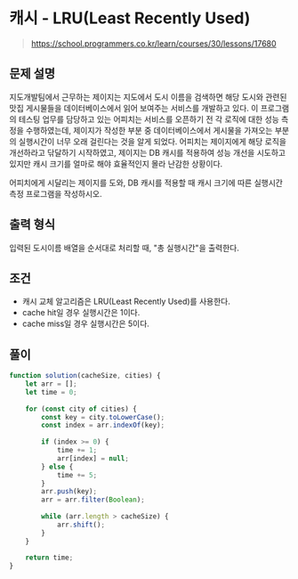 # 캐시 - LRU(Least Recently Used)
> https://school.programmers.co.kr/learn/courses/30/lessons/17680

## 문제 설명
지도개발팀에서 근무하는 제이지는 지도에서 도시 이름을 검색하면 해당 도시와 관련된 맛집 게시물들을 데이터베이스에서 읽어 보여주는 서비스를 개발하고 있다.
이 프로그램의 테스팅 업무를 담당하고 있는 어피치는 서비스를 오픈하기 전 각 로직에 대한 성능 측정을 수행하였는데, 제이지가 작성한 부분 중 데이터베이스에서 게시물을 가져오는 부분의 실행시간이 너무 오래 걸린다는 것을 알게 되었다.
어피치는 제이지에게 해당 로직을 개선하라고 닦달하기 시작하였고, 제이지는 DB 캐시를 적용하여 성능 개선을 시도하고 있지만 캐시 크기를 얼마로 해야 효율적인지 몰라 난감한 상황이다.

어피치에게 시달리는 제이지를 도와, DB 캐시를 적용할 때 캐시 크기에 따른 실행시간 측정 프로그램을 작성하시오.

## 출력 형식
입력된 도시이름 배열을 순서대로 처리할 때, "총 실행시간"을 출력한다.

## 조건
- 캐시 교체 알고리즘은 LRU(Least Recently Used)를 사용한다.
- cache hit일 경우 실행시간은 1이다.
- cache miss일 경우 실행시간은 5이다.

## 풀이
```js
function solution(cacheSize, cities) {
    let arr = [];
    let time = 0;
    
    for (const city of cities) {
        const key = city.toLowerCase();
        const index = arr.indexOf(key);
        
        if (index >= 0) {
            time += 1;
            arr[index] = null;
        } else {
            time += 5;
        }
        arr.push(key);
        arr = arr.filter(Boolean);
        
        while (arr.length > cacheSize) {
            arr.shift();
        }
    }
    
    return time;
}
```
